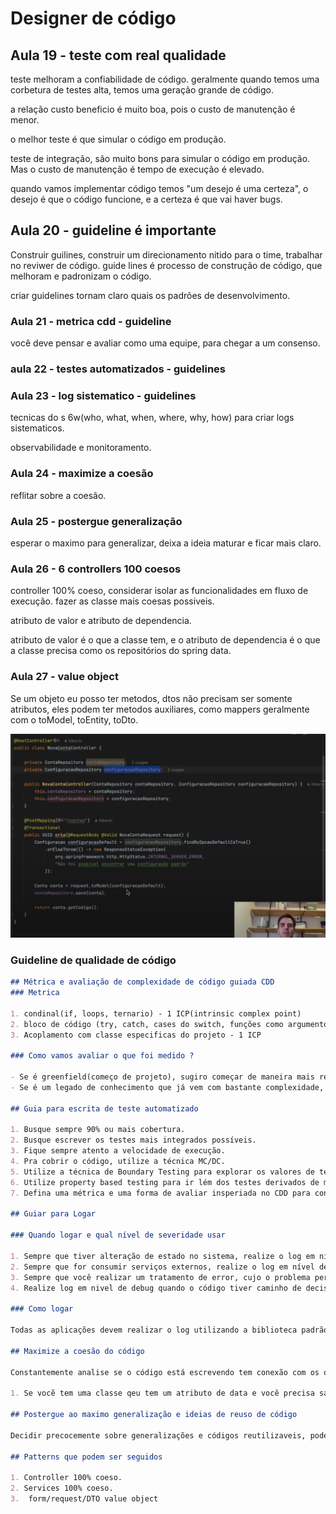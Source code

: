 # Designer de código

## Aula 19 - teste com real qualidade

teste melhoram a confiabilidade de código. geralmente quando temos uma corbetura de testes alta, temos uma geração grande de código.

a relação custo beneficio é muito boa, pois o custo de manutenção é menor.

o melhor teste é que simular o código em produção.

teste de integração, são muito bons para simular o código em produção. Mas o custo de manutenção é tempo de execução é elevado.

quando vamos implementar código temos "um desejo é uma certeza", o desejo é que o código funcione, e a certeza é que vai haver bugs.

## Aula 20 - guideline é importante

Construir guilines, construir um direcionamento nitido para o time, trabalhar no reviwer de código. guide lines é processo de construção de código, que melhoram e padronizam o código.

criar guidelines tornam claro quais os padrões de desenvolvimento.


### Aula 21 - metrica cdd  - guideline

você deve pensar e avaliar como uma equipe, para chegar a um consenso.

### aula 22 - testes automatizados - guidelines

### Aula 23 - log sistematico - guidelines

tecnicas do s 6w(who, what, when, where, why, how) para criar logs sistematicos.

observabilidade e monitoramento.

### Aula 24 - maximize a coesão

reflitar sobre a coesão.

### Aula 25 - postergue generalização

esperar o maximo para generalizar, deixa a ideia maturar e ficar mais claro.

### Aula 26 - 6 controllers 100 coesos

controller 100% coeso, considerar isolar as funcionalidades em fluxo de execução. fazer as classe mais coesas possiveis.

atributo de valor e atributo de dependencia.

atributo de valor é o que a classe tem, e o atributo de dependencia é o que a classe precisa como os repositórios do spring data.

### Aula 27 - value object

Se um objeto eu posso ter metodos, dtos não precisam ser somente atributos, eles podem ter metodos auxiliares, como mappers geralmente com o toModel, toEntity, toDto.




![alt text](image-2.png)

### Guideline de qualidade de código


```markdown
## Métrica e avaliação de complexidade de código guiada CDD
### Metrica

1. condinal(if, loops, ternario) - 1 ICP(intrinsic complex point)
2. bloco de código (try, catch, cases do switch, funções como argumentos) - 1 ICP
3. Acoplamento com classe especificas do projeto - 1 ICP

### Como vamos avaliar o que foi medido ?

- Se é greenfield(começo de projeto), sugiro começar de maneira mais restritiva e avaliar. Limite de ICPS por arquivo é 10.
- Se é um legado de conhecimento que já vem com bastante complexidade, aumenta esse limite. limite inicial 50.

## Guia para escrita de teste automatizado

1. Busque sempre 90% ou mais cobertura.
2. Busque escrever os testes mais integrados possíveis.
3. Fique sempre atento a velocidade de execução.
4. Pra cobrir o código, utilize a técnica MC/DC.
5. Utilize a técnica de Boundary Testing para explorar os valores de teste.
6. Utilize property based testing para ir lém dos testes derivados de maneira sistemática.
7. Defina uma métrica e uma forma de avaliar insperiada no CDD para controlar o aumento de complexidade dos arquivos de teste.

## Guiar para Logar

### Quando logar e qual nível de severidade usar

1. Sempre que tiver alteração de estado no sistema, realize o log em nível de info antes e depois da alteração.
2. Sempre que for consumir serviços externos, realize o log em nível de info antes e depois da chamada api.
3. Sempre que você realizar um tratamento de error, cujo o problema permite que o fluxo da aplicação continue, realiaze o log em nivel de error. Lembrando de evita logar em niível de erro e relança o problema para cima.
4. Realize log em nivel de debug quando o código tiver caminho de decisão, como ifs e loops. Faça isso com parcimônia.

### Como logar

Todas as aplicações devem realizar o log utilizando a biblioteca padrão da empresa que já obriga a passagem de parametros importantes.

## Maximize a coesão do código

Constantemente analise se o código está escrevendo tem conexão com os outro s códigos já escritos. tente manter junto o que faz sentido ficar junto, relamente proximo. Alguns exemplos da aplciação dessa ideia.

1. Se vocẽ tem uma classe qeu tem um atributo de data e você precisa saber se determando objeto tem um valor antes ou depois daquela data, você deveria criar um métod dentro dquela classe para operar sobre o atributo.

## Postergue ao maximo generalização e ideias de reuso de código

Decidir precocemente sobre generalizações e códigos reutilizaveis, pode fazer com que você extraia algo que não é de fato reaproveitavl. Simplemente pelo fato de você não ter esperado coletar mais variáveis de entendimento sobre o problema que estava sendo resolvido.

## Patterns que podem ser seguidos

1. Controller 100% coeso.
2. Services 100% coeso.
3.  form/request/DTO value object

```



